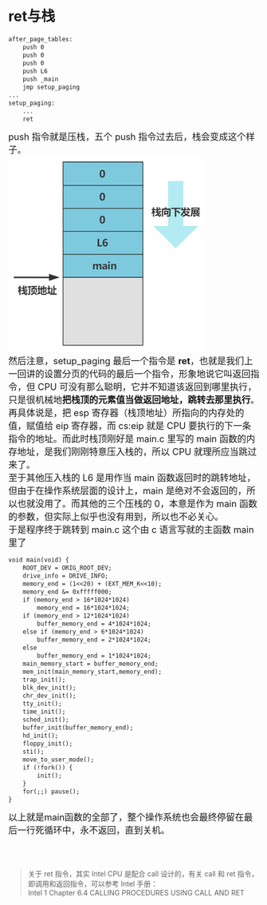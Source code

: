 # ret与栈
```
after_page_tables:
    push 0
    push 0
    push 0
    push L6
    push _main
    jmp setup_paging
...
setup_paging:
    ...
    ret
```  
<font size=4>push 指令就是压栈，五个 push 指令过去后，栈会变成这个样子。</font>  
![43](https://raw.githubusercontent.com/TenHianPic/Picgo/main/Linux/43.png)  
<font size=4>然后注意，setup_paging 最后一个指令是 **ret**，也就是我们上一回讲的设置分页的代码的最后一个指令，形象地说它叫返回指令，但 CPU 可没有那么聪明，它并不知道该返回到哪里执行，只是很机械地**把栈顶的元素值当做返回地址，跳转去那里执行**。</font>  
<font size=4>再具体说是，把 esp 寄存器（栈顶地址）所指向的内存处的值，赋值给 eip 寄存器，而 cs:eip 就是 CPU 要执行的下一条指令的地址。而此时栈顶刚好是 main.c 里写的 main 函数的内存地址，是我们刚刚特意压入栈的，所以 CPU 就理所应当跳过来了。</font>    
<font size=4>至于其他压入栈的 L6 是用作当 main 函数返回时的跳转地址，但由于在操作系统层面的设计上，main 是绝对不会返回的，所以也就没用了。而其他的三个压栈的 0，本意是作为 main 函数的参数，但实际上似乎也没有用到，所以也不必关心。</font>  
<font size=4>于是程序终于跳转到 main.c 这个由 c 语言写就的主函数 main 里了</font>  
```
void main(void) {
    ROOT_DEV = ORIG_ROOT_DEV;
    drive_info = DRIVE_INFO;
    memory_end = (1<<20) + (EXT_MEM_K<<10);
    memory_end &= 0xfffff000;
    if (memory_end > 16*1024*1024)
        memory_end = 16*1024*1024;
    if (memory_end > 12*1024*1024) 
        buffer_memory_end = 4*1024*1024;
    else if (memory_end > 6*1024*1024)
        buffer_memory_end = 2*1024*1024;
    else
        buffer_memory_end = 1*1024*1024;
    main_memory_start = buffer_memory_end;
    mem_init(main_memory_start,memory_end);
    trap_init();
    blk_dev_init();
    chr_dev_init();
    tty_init();
    time_init();
    sched_init();
    buffer_init(buffer_memory_end);
    hd_init();
    floppy_init();
    sti();
    move_to_user_mode();
    if (!fork()) {
        init();
    }
    for(;;) pause();
}
```  
<font size=4>以上就是main函数的全部了，整个操作系统也会最终停留在最后一行死循环中，永不返回，直到关机。</font>  
<br>
<br>
<br>
> 关于 ret 指令，其实 Intel CPU 是配合 call 设计的，有关 call 和 ret 指令，即调用和返回指令，可以参考 Intel 手册：  
> Intel 1 Chapter 6.4 CALLING PROCEDURES USING CALL AND RET